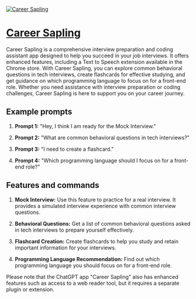 [![Career Sapling](https://files.oaiusercontent.com/file-aHfUhgVqlGpq7SBCK2QTevP7?se=2123-10-17T07%3A32%3A07Z&sp=r&sv=2021-08-06&sr=b&rscc=max-age%3D31536000%2C%20immutable&rscd=attachment%3B%20filename%3D12ebc707-a209-420a-8b85-290a72753b41.png&sig=9uHTRJTd62eDkwGczNkhuiE6NC1PBZuRx3qgNZj2858%3D)](https://chat.openai.com/g/g-8trGXQNuY-career-sapling)

# [Career Sapling](https://chat.openai.com/g/g-8trGXQNuY-career-sapling)

Career Sapling is a comprehensive interview preparation and coding assistant app designed to help you succeed in your job interviews. It offers enhanced features, including a Text to Speech extension available in the Chrome store. With Career Sapling, you can explore common behavioral questions in tech interviews, create flashcards for effective studying, and get guidance on which programming language to focus on for a front-end role. Whether you need assistance with interview preparation or coding challenges, Career Sapling is here to support you on your career journey.

## Example prompts

1. **Prompt 1:** "Hey, I think I am ready for the Mock Interview."

2. **Prompt 2:** "What are common behavioral questions in tech interviews?"

3. **Prompt 3:** "I need to create a flashcard."

4. **Prompt 4:** "Which programming language should I focus on for a front-end role?"

## Features and commands

1. **Mock Interview:** Use this feature to practice for a real interview. It provides a simulated interview experience with common interview questions.

2. **Behavioral Questions:** Get a list of common behavioral questions asked in tech interviews to prepare yourself effectively.

3. **Flashcard Creation:** Create flashcards to help you study and retain important information for your interviews.

4. **Programming Language Recommendation:** Find out which programming language you should focus on for a front-end role.

Please note that the ChatGPT app "Career Sapling" also has enhanced features such as access to a web reader tool, but it requires a separate plugin or extension.